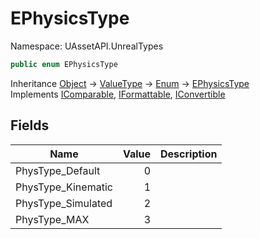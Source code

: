 # EPhysicsType

Namespace: UAssetAPI.UnrealTypes

```csharp
public enum EPhysicsType
```

Inheritance [Object](https://docs.microsoft.com/en-us/dotnet/api/system.object) → [ValueType](https://docs.microsoft.com/en-us/dotnet/api/system.valuetype) → [Enum](https://docs.microsoft.com/en-us/dotnet/api/system.enum) → [EPhysicsType](./uassetapi.unrealtypes.ephysicstype.md)<br>
Implements [IComparable](https://docs.microsoft.com/en-us/dotnet/api/system.icomparable), [IFormattable](https://docs.microsoft.com/en-us/dotnet/api/system.iformattable), [IConvertible](https://docs.microsoft.com/en-us/dotnet/api/system.iconvertible)

## Fields

| Name | Value | Description |
| --- | --: | --- |
| PhysType_Default | 0 |  |
| PhysType_Kinematic | 1 |  |
| PhysType_Simulated | 2 |  |
| PhysType_MAX | 3 |  |
